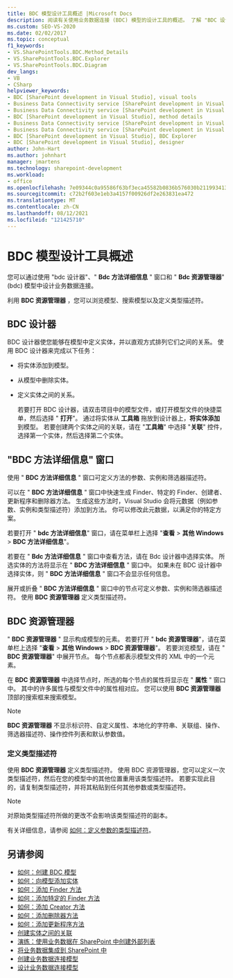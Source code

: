 ```yaml
---
title: BDC 模型设计工具概述 |Microsoft Docs
description: 阅读有关使用业务数据连接 (BDC) 模型的设计工具的概述。 了解 "BDC 设计器"、"BDC 方法详细信息" 窗口和 "BDC 资源管理器"。
ms.custom: SEO-VS-2020
ms.date: 02/02/2017
ms.topic: conceptual
f1_keywords:
- VS.SharePointTools.BDC.Method_Details
- VS.SharePointTools.BDC.Explorer
- VS.SharePointTools.BDC.Diagram
dev_langs:
- VB
- CSharp
helpviewer_keywords:
- BDC [SharePoint development in Visual Studio], visual tools
- Business Data Connectivity service [SharePoint development in Visual Studio], visual tools
- Business Data Connectivity service [SharePoint development in Visual Studio], BDC Explorer
- BDC [SharePoint development in Visual Studio], method details
- Business Data Connectivity service [SharePoint development in Visual Studio], designer
- Business Data Connectivity service [SharePoint development in Visual Studio], method details
- BDC [SharePoint development in Visual Studio], BDC Explorer
- BDC [SharePoint development in Visual Studio], designer
author: John-Hart
ms.author: johnhart
manager: jmartens
ms.technology: sharepoint-development
ms.workload:
- office
ms.openlocfilehash: 7e09344c0a95586f63bf3eca45582b0836b576030b21199341367ca59fe738cb
ms.sourcegitcommit: c72b2f603e1eb3a4157f00926df2e263831ea472
ms.translationtype: MT
ms.contentlocale: zh-CN
ms.lasthandoff: 08/12/2021
ms.locfileid: "121425710"
---
```

# <a name="bdc-model-design-tools-overview"></a>BDC 模型设计工具概述
  您可以通过使用 "bdc 设计器"、" **Bdc 方法详细信息** " 窗口和 " **Bdc 资源管理器**" (bdc) 模型中设计业务数据连接。

 利用 **BDC 资源管理器** ，您可以浏览模型、搜索模型以及定义类型描述符。

## <a name="bdc-designer"></a>BDC 设计器
 BDC 设计器使您能够在模型中定义实体，并以直观方式排列它们之间的关系。 使用 BDC 设计器来完成以下任务：

- 将实体添加到模型。

- 从模型中删除实体。

- 定义实体之间的关系。

  若要打开 BDC 设计器，请双击项目中的模型文件，或打开模型文件的快捷菜单，然后选择 " **打开**"。 通过将实体从 **工具箱** 拖放到设计器上，**将实体添加** 到模型。 若要创建两个实体之间的关联，请在 "**工具箱**" 中选择 "**关联**" 控件，选择第一个实体，然后选择第二个实体。

## <a name="bdc-method-details-window"></a>"BDC 方法详细信息" 窗口
 使用 " **BDC 方法详细信息** " 窗口可定义方法的参数、实例和筛选器描述符。

 可以在 " **BDC 方法详细信息** " 窗口中快速生成 Finder、特定的 Finder、创建者、更新程序和删除器方法。 生成这些方法时，Visual Studio 会将元数据（例如参数、实例和类型描述符）添加到方法。 你可以修改此元数据，以满足你的特定方案。

 若要打开 " **bdc 方法详细信息**" 窗口，请在菜单栏上选择 "**查看**  >  **其他 Windows**  >  **BDC 方法详细信息**"。

 若要在 " **Bdc 方法详细信息** " 窗口中查看方法，请在 Bdc 设计器中选择实体。 所选实体的方法将显示在 " **BDC 方法详细信息** " 窗口中。 如果未在 BDC 设计器中选择实体，则 " **BDC 方法详细信息** " 窗口不会显示任何信息。

 展开或折叠 " **BDC 方法详细信息** " 窗口中的节点可定义参数、实例和筛选器描述符。 使用 **BDC 资源管理器** 定义类型描述符。

## <a name="bdc-explorer"></a>BDC 资源管理器
 " **BDC 资源管理器** " 显示构成模型的元素。 若要打开 " **bdc 资源管理器**"，请在菜单栏上选择 "**查看**  >  **其他 Windows**  >  **BDC 资源管理器**"。 若要浏览模型，请在 " **BDC 资源管理器**" 中展开节点。 每个节点都表示模型文件的 XML 中的一个元素。

 在 **BDC 资源管理器** 中选择节点时，所选的每个节点的属性将显示在 " **属性** " 窗口中。 其中的许多属性与模型文件中的属性相对应。 您可以使用 **BDC 资源管理器** 顶部的搜索框来搜索模型。

> [!NOTE]
> **BDC 资源管理器** 不显示标识符、自定义属性、本地化的字符串、关联组、操作、筛选器描述符、操作控件列表和默认参数值。

### <a name="define-type-descriptors"></a>定义类型描述符
 使用 **BDC 资源管理器** 定义类型描述符。 使用 BDC 资源管理器，您可以定义一次类型描述符，然后在您的模型中的其他位置重用该类型描述符。 若要实现此目的，请复制类型描述符，并将其粘贴到任何其他参数或类型描述符。

> [!NOTE]
> 对原始类型描述符所做的更改不会影响该类型描述符的副本。

 有关详细信息，请参阅 [如何：定义参数的类型描述符](../sharepoint/how-to-define-the-type-descriptor-of-a-parameter.md)。

## <a name="see-also"></a>另请参阅
- [如何：创建 BDC 模型](../sharepoint/how-to-create-a-bdc-model.md)
- [如何：向模型添加实体](../sharepoint/how-to-add-an-entity-to-a-model.md)
- [如何：添加 Finder 方法](../sharepoint/how-to-add-a-finder-method.md)
- [如何：添加特定的 Finder 方法](../sharepoint/how-to-add-a-specific-finder-method.md)
- [如何：添加 Creator 方法](../sharepoint/how-to-add-a-creator-method.md)
- [如何：添加删除器方法](../sharepoint/how-to-add-a-deleter-method.md)
- [如何：添加更新程序方法](../sharepoint/how-to-add-an-updater-method.md)
- [创建实体之间的关联](../sharepoint/creating-an-association-between-entities.md)
- [演练：使用业务数据在 SharePoint 中创建外部列表](../sharepoint/walkthrough-creating-an-external-list-in-sharepoint-by-using-business-data.md)
- [将业务数据集成到 SharePoint 中](../sharepoint/integrating-business-data-into-sharepoint.md)
- [创建业务数据连接模型](../sharepoint/creating-a-business-data-connectivity-model.md)
- [设计业务数据连接模型](../sharepoint/designing-a-business-data-connectivity-model.md)
